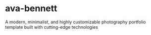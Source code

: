 # ava-bennett
A modern, minimalist, and highly customizable photography portfolio template built with cutting-edge technologies
